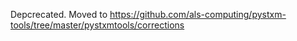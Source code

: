 Depcrecated. Moved to https://github.com/als-computing/pystxm-tools/tree/master/pystxmtools/corrections 
